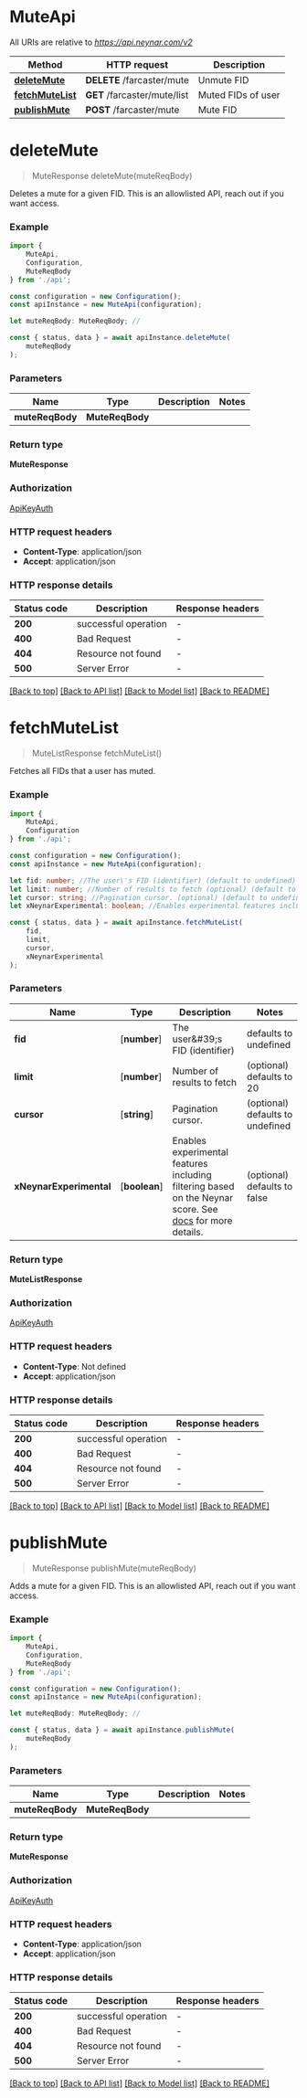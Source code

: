 # MuteApi

All URIs are relative to *https://api.neynar.com/v2*

|Method | HTTP request | Description|
|------------- | ------------- | -------------|
|[**deleteMute**](#deletemute) | **DELETE** /farcaster/mute | Unmute FID|
|[**fetchMuteList**](#fetchmutelist) | **GET** /farcaster/mute/list | Muted FIDs of user|
|[**publishMute**](#publishmute) | **POST** /farcaster/mute | Mute FID|

# **deleteMute**
> MuteResponse deleteMute(muteReqBody)

Deletes a mute for a given FID. This is an allowlisted API, reach out if you want access.

### Example

```typescript
import {
    MuteApi,
    Configuration,
    MuteReqBody
} from './api';

const configuration = new Configuration();
const apiInstance = new MuteApi(configuration);

let muteReqBody: MuteReqBody; //

const { status, data } = await apiInstance.deleteMute(
    muteReqBody
);
```

### Parameters

|Name | Type | Description  | Notes|
|------------- | ------------- | ------------- | -------------|
| **muteReqBody** | **MuteReqBody**|  | |


### Return type

**MuteResponse**

### Authorization

[ApiKeyAuth](../README.md#ApiKeyAuth)

### HTTP request headers

 - **Content-Type**: application/json
 - **Accept**: application/json


### HTTP response details
| Status code | Description | Response headers |
|-------------|-------------|------------------|
|**200** | successful operation |  -  |
|**400** | Bad Request |  -  |
|**404** | Resource not found |  -  |
|**500** | Server Error |  -  |

[[Back to top]](#) [[Back to API list]](../README.md#documentation-for-api-endpoints) [[Back to Model list]](../README.md#documentation-for-models) [[Back to README]](../README.md)

# **fetchMuteList**
> MuteListResponse fetchMuteList()

Fetches all FIDs that a user has muted.

### Example

```typescript
import {
    MuteApi,
    Configuration
} from './api';

const configuration = new Configuration();
const apiInstance = new MuteApi(configuration);

let fid: number; //The user\'s FID (identifier) (default to undefined)
let limit: number; //Number of results to fetch (optional) (default to 20)
let cursor: string; //Pagination cursor. (optional) (default to undefined)
let xNeynarExperimental: boolean; //Enables experimental features including filtering based on the Neynar score. See [docs](https://neynar.notion.site/Experimental-Features-1d2655195a8b80eb98b4d4ae7b76ae4a) for more details. (optional) (default to false)

const { status, data } = await apiInstance.fetchMuteList(
    fid,
    limit,
    cursor,
    xNeynarExperimental
);
```

### Parameters

|Name | Type | Description  | Notes|
|------------- | ------------- | ------------- | -------------|
| **fid** | [**number**] | The user\&#39;s FID (identifier) | defaults to undefined|
| **limit** | [**number**] | Number of results to fetch | (optional) defaults to 20|
| **cursor** | [**string**] | Pagination cursor. | (optional) defaults to undefined|
| **xNeynarExperimental** | [**boolean**] | Enables experimental features including filtering based on the Neynar score. See [docs](https://neynar.notion.site/Experimental-Features-1d2655195a8b80eb98b4d4ae7b76ae4a) for more details. | (optional) defaults to false|


### Return type

**MuteListResponse**

### Authorization

[ApiKeyAuth](../README.md#ApiKeyAuth)

### HTTP request headers

 - **Content-Type**: Not defined
 - **Accept**: application/json


### HTTP response details
| Status code | Description | Response headers |
|-------------|-------------|------------------|
|**200** | successful operation |  -  |
|**400** | Bad Request |  -  |
|**404** | Resource not found |  -  |
|**500** | Server Error |  -  |

[[Back to top]](#) [[Back to API list]](../README.md#documentation-for-api-endpoints) [[Back to Model list]](../README.md#documentation-for-models) [[Back to README]](../README.md)

# **publishMute**
> MuteResponse publishMute(muteReqBody)

Adds a mute for a given FID. This is an allowlisted API, reach out if you want access.

### Example

```typescript
import {
    MuteApi,
    Configuration,
    MuteReqBody
} from './api';

const configuration = new Configuration();
const apiInstance = new MuteApi(configuration);

let muteReqBody: MuteReqBody; //

const { status, data } = await apiInstance.publishMute(
    muteReqBody
);
```

### Parameters

|Name | Type | Description  | Notes|
|------------- | ------------- | ------------- | -------------|
| **muteReqBody** | **MuteReqBody**|  | |


### Return type

**MuteResponse**

### Authorization

[ApiKeyAuth](../README.md#ApiKeyAuth)

### HTTP request headers

 - **Content-Type**: application/json
 - **Accept**: application/json


### HTTP response details
| Status code | Description | Response headers |
|-------------|-------------|------------------|
|**200** | successful operation |  -  |
|**400** | Bad Request |  -  |
|**404** | Resource not found |  -  |
|**500** | Server Error |  -  |

[[Back to top]](#) [[Back to API list]](../README.md#documentation-for-api-endpoints) [[Back to Model list]](../README.md#documentation-for-models) [[Back to README]](../README.md)


